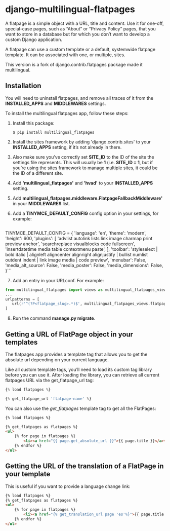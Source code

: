 # django-multilingual-flatpages

A flatpage is a simple object with a URL, title and content. Use it for one-off, special-case pages, such as “About” or “Privacy Policy” pages, that you want to store in a database but for which you don’t want to develop a custom Django application.

A flatpage can use a custom template or a default, systemwide flatpage template. It can be associated with one, or multiple, sites.

This version is a fork of django.contrib.flatpages package made it multilingual.


## Installation

You will need to uninstall flatpages, and remove all traces of it from the **INSTALLED_APPS**
and **MIDDLEWARES** settings.

To install the multilingual flatpages app, follow these steps:

1. Install this package:

    ```
    $ pip install multilingual_flatpages
    ```

2. Install the sites framework by adding 'django.contrib.sites' to your **INSTALLED_APPS** setting, if it’s not already in there.

3. Also make sure you’ve correctly set **SITE_ID** to the ID of the site the settings file represents. This will usually be **1** (i.e. **SITE_ID = 1**, but if you’re using the sites framework to manage multiple sites, it could be the ID of a different site.

4. Add **'multilingual_flatpages'** and **'hvad'** to your **INSTALLED_APPS** setting.

5. Add **multilingual_flatpages.middleware.FlatpageFallbackMiddleware'** in your **MIDDLEWARES** list.

6. Add a **TINYMCE_DEFAULT_CONFIG** config option in your settings, for example:

    ```python
TINYMCE_DEFAULT_CONFIG = {
    'language': 'en',
    'theme': 'modern',
    'height': 600,
    'plugins': [
        'advlist autolink lists link image charmap print preview anchor',
        'searchreplace visualblocks code fullscreen',
        'insertdatetime media table contextmenu paste',
    ],
    'toolbar': 'styleselect | bold italic | alignleft aligncenter alignright alignjustify | bullist numlist outdent indent | link image media | code preview',
    'menubar': False,
    'media_alt_source': False,
    'media_poster': False,
    'media_dimensions': False,
}```

7. Add an entry in your URLconf. For example:

 ```python
from multilingual_flatpages import views as multilingual_flatpages_views
...
urlpatterns = [
    url(r'^(?P<flatpage_slug>.*)$', multilingual_flatpages_views.flatpage, name='multilingual_flatpages'),
]
```

8. Run the command **manage.py migrate**.


## Getting a URL of FlatPage object in your templates

The flatpages app provides a template tag that allows you to get the absolute url depending on your current language.

Like all custom template tags, you’ll need to load its custom tag library before you can use it. After loading the library, you can retrieve all current flatpages URL via the get_flatpage_url tag:

```python
{% load flatpages %}

{% get_flatpage_url 'flatpage-name' %}
```

You can also use the *get_flatpages* template tag to get all the FlatPages:

```html
{% load flatpages %}

{% get_flatpages as flatpages %}
<ul>
    {% for page in flatpages %}
        <li><a href="{{ page.get_absolute_url }}">{{ page.title }}</a></li>
    {% endfor %}
</ul>
```

## Getting the URL of the translation of a FlatPage in your template

This is useful if you want to provide a language change link:

```html
{% load flatpages %}
{% get_flatpages as flatpages %}
<ul>
    {% for page in flatpages %}
        <li><a href="{% get_translation_url page 'es'%}">{{ page.title }}</a></li>
    {% endfor %}
</ul>
```
